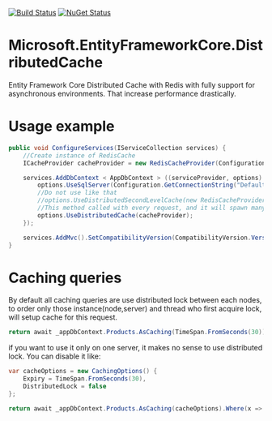 [![Build Status](https://grinay.visualstudio.com/Microsoft.EntityFrameworkCore.DistributedCache/_apis/build/status/Microsoft.EntityFrameworkCore.DistributedCache-CI?branchName=master)](https://grinay.visualstudio.com/Microsoft.EntityFrameworkCore.DistributedCache/_build/latest?definitionId=6&branchName=master)
[![NuGet Status](http://img.shields.io/nuget/v/Extention.Microsoft.EntityFrameworkCore.DistributedCache.svg?style=flat)](https://www.nuget.org/packages/Extention.Microsoft.EntityFrameworkCore.DistributedCache/)   

# Microsoft.EntityFrameworkCore.DistributedCache
Entity Framework Core Distributed Cache with Redis with fully support for asynchronous environments. That increase performance drastically.

# Usage example
```csharp
public void ConfigureServices(IServiceCollection services) {
    //Create instance of RedisCache
    ICacheProvider cacheProvider = new RedisCacheProvider(Configuration.GetConnectionString("Redis"));

    services.AddDbContext < AppDbContext > ((serviceProvider, options) => {
        options.UseSqlServer(Configuration.GetConnectionString("Default"));
        //Do not use like that 
        //options.UseDistributedSecondLevelCache(new RedisCacheProvider);
        //This method called with every request, and it will spawn many redis cache instances
        options.UseDistributedCache(cacheProvider);
    });

    services.AddMvc().SetCompatibilityVersion(CompatibilityVersion.Version_2_2).AddControllersAsServices();
}
```

# Caching queries

By default all caching queries are use distributed lock between each nodes, to order only those instance(node,server) and thread who first acquire lock, will setup cache for this request. 

```csharp
return await _appDbContext.Products.AsCaching(TimeSpan.FromSeconds(30)).Where(x => x.Id != Guid.Empty).ToListAsync();
```
if you want to use it only on one server, it makes no sense to use distributed lock.
You can disable it like:
```csharp
var cacheOptions = new CachingOptions() {
    Expiry = TimeSpan.FromSeconds(30),
    DistributedLock = false
};

return await _appDbContext.Products.AsCaching(cacheOptions).Where(x => x.Id != Guid.Empty).ToListAsync();
```
